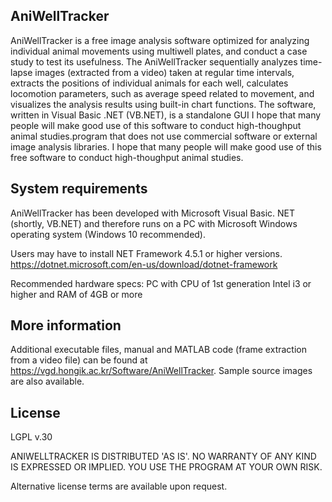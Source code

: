 
## AniWellTracker
AniWellTracker is a free image analysis software optimized for analyzing individual animal movements using multiwell plates, and conduct a case study to test its usefulness. The AniWellTracker sequentially analyzes time-lapse images (extracted from a video) taken at regular time intervals, extracts the positions of individual animals for each well, calculates locomotion parameters, such as average speed related to movement, and visualizes the analysis results using built-in chart functions. The software, written in Visual Basic .NET (VB.NET), is a standalone GUI I hope that many people will make good use of this software to conduct high-thoughput animal studies.program that does not use commercial software or external image analysis libraries. I hope that many people will make good use of this free software to conduct high-thoughput animal studies.



## System requirements

AniWellTracker has been developed with Microsoft Visual Basic. NET (shortly, VB.NET) and therefore runs on a PC with Microsoft Windows operating system (Windows 10 recommended).

Users may have to install NET Framework 4.5.1 or higher versions.
     https://dotnet.microsoft.com/en-us/download/dotnet-framework 

Recommended hardware specs:
     PC with CPU of 1st generation Intel i3 or higher and RAM of 4GB or more


## More information
Additional executable files, manual and MATLAB code (frame extraction from a video file) can be found at https://vgd.hongik.ac.kr/Software/AniWellTracker.
Sample source images are also available.

## License

LGPL v.30

ANIWELLTRACKER IS DISTRIBUTED 'AS IS'. NO WARRANTY OF ANY KIND IS EXPRESSED  OR IMPLIED. YOU USE THE PROGRAM AT YOUR OWN RISK.

Alternative license terms are available upon request.
